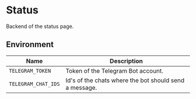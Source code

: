 # Status

Backend of the status page.

## Environment

| Name | Description |
|------|-------------|
| `TELEGRAM_TOKEN` | Token of the Telegram Bot account. |
| `TELEGRAM_CHAT_IDS` | Id's of the chats where the bot should send a message. |
